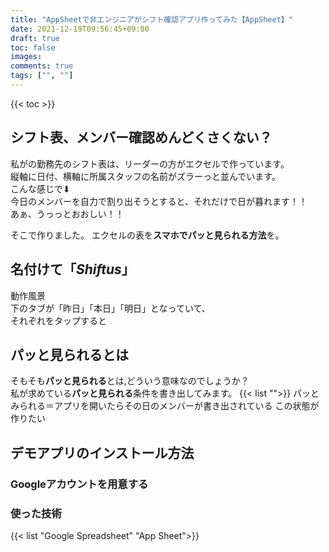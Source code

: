 ```yaml
---
title: "AppSheetで非エンジニアがシフト確認アプリ作ってみた【AppSheet】"
date: 2021-12-19T09:56:45+09:00
draft: true
toc: false
images:
comments: true
tags: ["", ""]
---
```


<!----------------------- ↓記事設計↓ ----------------------->


  <!-- 伝えたいこと -->

  <!-- ①掛け合わせ3つの狙うキーワード 
  google appsheet -->


  <!-- ②読者像・読者の理解レベル 
  アルバイトを動かす立場の人間,
  AppSheetの存在を知っていて、具体的に作り方を参考にしたい-->


  <!-- ③読者の悩み 
  ・シフト表を毎回たどって今日のメンバーを現すのが、いちいちめんどくさい
  ・シフト表をスマホで確認したい
  -->
  <!-- ④悩みが解決する条件
  
   -->

  <!-- ⑤悩みの解決策 -->

  <!-- ⑥記事を読むメリット -->

  <!-- ⑦記事の信頼性 -->

<!-- このアプリが提供する価値
・昨日のメンバー可視化⇨昨日の状況が把握できて、それぞれがどれぐらいの疲労度で望んでくるのかわかりやすい＆昨日のことについての雑談ネタにもなる＆チームの承認を高めることができる
・明日のメンバー可視化⇨ホワイトボードで明日のメンバーを作る時に役立つ＆明日の準備を頭に入れることができる
・スプレッドシートから作っている⇨データベースの操作が視覚的にわかりやすい。
 -->

<!----------------------- ↑記事設計↑ ----------------------->
{{< toc >}}
<!-- 導入文⇨読者の悩み共感 -->
## シフト表、メンバー確認めんどくさくない？
私がの勤務先のシフト表は、リーダーの方がエクセルで作っています。  
縦軸に日付、横軸に所属スタッフの名前がズラーっと並んでいます。  
こんな感じで⬇︎  
今日のメンバーを自力で割り出そうとすると、それだけで日が暮れます！！  
あぁ、うっっとおおしい！！  

そこで作りました。
エクセルの表を**スマホでパッと見られる方法**を。  
## 名付けて「*Shiftus*」
動作風景  
下のタブが「昨日」「本日」「明日」となっていて、  
それぞれをタップすると
## パッと見られるとは
そもそも**パッと見られる**とは,どういう意味なのでしょうか？  
私が求めている**パッと見られる**条件を書き出してみます。
{{< list "">}}
パッとみられる＝アプリを開いたらその日のメンバーが書き出されている
この状態が作りたい
## デモアプリのインストール方法
### Googleアカウントを用意する

### 使った技術
{{< list "Google Spreadsheet" "App Sheet">}}